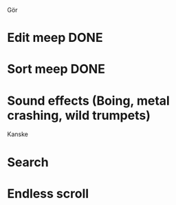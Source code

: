 Gör
# Edit meep  DONE
# Sort meep  DONE
# Sound effects (Boing, metal crashing, wild trumpets) 


Kanske
# Search
# Endless scroll